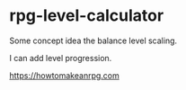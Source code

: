 # rpg-level-calculator
Some concept idea the balance level scaling.

I can add level progression.

https://howtomakeanrpg.com
